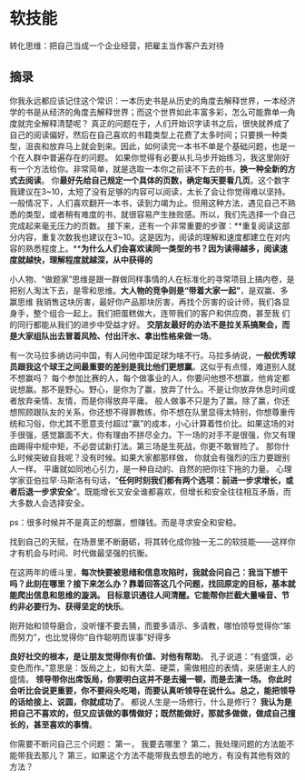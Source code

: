 # 软技能

转化思维：把自己当成一个企业经营，把雇主当作客户去对待



## 摘录

你我永远都应该记住这个常识：一本历史书是从历史的角度去解释世界，一本经济学的书是从经济的角度去解释世界；而这个世界如此丰富多彩，怎么可能靠单一角度就完全解释清楚呢？ 真正的问题在于，人们开始识字读书之后，很快就养成了自己的阅读偏好，然后在自己喜欢的书籍类型上花费了太多时间；只要换一种类型，沮丧和放弃马上就会到来。因此，如何读完一本书不单是个基础问题，也是一个在人群中普遍存在的问题。    如果你觉得有必要从扎马步开始练习，我这里刚好有一个方法给你。非常简单，就是选取一本你之前读不下去的书，**换一种全新的方式去阅读**。    你**最好先给自己规定一个具体的页数，确定每天要看几页**。这个数字我建议在3~10，太短了没有足够的内容可以阅读，太长了会让你觉得难以坚持。一般情况下，人们喜欢翻开一本书，读到力竭为止。但用这种方法，遇见自己不熟悉的类型，或者稍有难度的书，就很容易产生挫败感。所以，我们先选择一个自己完成起来毫无压力的页数。    接下来，还有一个非常重要的步骤：**重复阅读这部分内容，重复次数我也建议在3~10。这是因为，阅读的理解和速度都建立在对内容的熟悉程度上。****为什么人们会喜欢读同一类型的书？因为读得越多，阅读速度就越快，理解程度就越深，从中获得的**



小人物、“做题家”思维是跟一群做同样事情的人在标准化的寻常项目上搞内卷，是把别人淘汰下去，是零和思维。**大人物的竞争则是“带着大家一起”**，是双赢、多赢思维 我销售这块厉害，最好你产品那块厉害，再找个厉害的设计师，我们各显身手，整个组合一起上。我们把蛋糕做大，连带我们的客户和供应商，甚至我 们的同行都能从我们的进步中受益才好。 **交朋友最好的办法不是拉关系搞聚会，而是大家组队出去冒着风险、付出汗水、拿出性格来做一场**。



有一次马拉多纳访问中国，有人问他中国足球为啥不行。马拉多纳说，**一般优秀球员跟我这个球王之间最重要的差别是我比他们更想赢**。这似乎有点怪，难道别人就不想赢吗？ 每个参加比赛的人，每个做事业的人，你要问他想不想赢，他肯定都说想赢。那不是野心。野心，是你为了赢，放弃了什么。不是让你放弃休息时间或者放弃亲情、友情，而是你得放弃平庸。 般人做事不只是为了赢。除了赢，你还想照顾跟队友的关系，你还想不得罪教练，你不想在队里显得太特别，你想尊重传统和习俗，你尤其不愿意支付超过“赢”的成本，小心计算着性价比。如果这场的对手很强，感觉赢面不大，你有理由不拼尽全力。下一场的对手不是很强，你又有理由踢得中规中矩，不必尝试新打法。第三场是生死战，你更不敢冒险了。 那你什么时候突破自我呢？没有时候。如果大家都那样做， 你就会有强烈的压力要跟别人一样。 平庸就如同地心引力，是一种自动的、自然的把你往下拖的力量。 心理学家亚伯拉罕·马斯洛有句话，“**任何时刻我们都有两个选项：前进一步求增长，或者后退一步求安全**”。既能增长又安全谁都喜欢，但增长和安全往往相互矛盾，而大多数人会选择安全。

ps：很多时候并不是真正的想赢，想赚钱。而是寻求安全和安稳。



找到自己的天赋，在场景里不断磨砺，将其转化成你独一无二的软技能——这样你才有机会与时间、时代做最坚强的抗衡。



在这两年的缠斗里，**每次快要被思绪和信息攻陷时，我就会问自己：我当下想干吗？此刻在哪里？接下来怎么办？靠着回答这几个问题，找回原定的目标，基本就能爬出信息和思维的漩涡。 目标意识通往人间清醒。它能帮你拦截大量噪音、节约非必要行为、获得坚定的快乐**。



刚开始和领导磨合，没听懂不要去猜，而要多请示、多请教，哪怕领导觉得你“笨而努力”，也比觉得你“自作聪明而误事”好得多



**良好社交的根本，是让朋友觉得你有价值、对他有帮助**。 孔子说道：“有盛馔，必变色而作。”意思是：饭局之上，如有大菜、硬菜，需做相应的表情，来感谢主人的盛情。 **领导带你出席饭局，你要明白这并不是去撮一顿，而是去演一场。 你此时会听比会说更重要，你不要闷头吃喝，而要认真听领导在说什么。总之，能把领导的话给接上、说圆，你就成功了**。 都说人生是一场修行，什么是修行？ **我认为是把自己不喜欢的，但又应该做的事情做好；既然能做好，那就多做做，做成自己擅长的，甚至喜欢的事情**。



你需要不断问自己三个问题： 第一， 我要去哪里？ 第二，我处理问题的方法能不能带我去那儿？ 第三，如果这个方法不能带我去想去的地方，有没有其他有效的方法？



